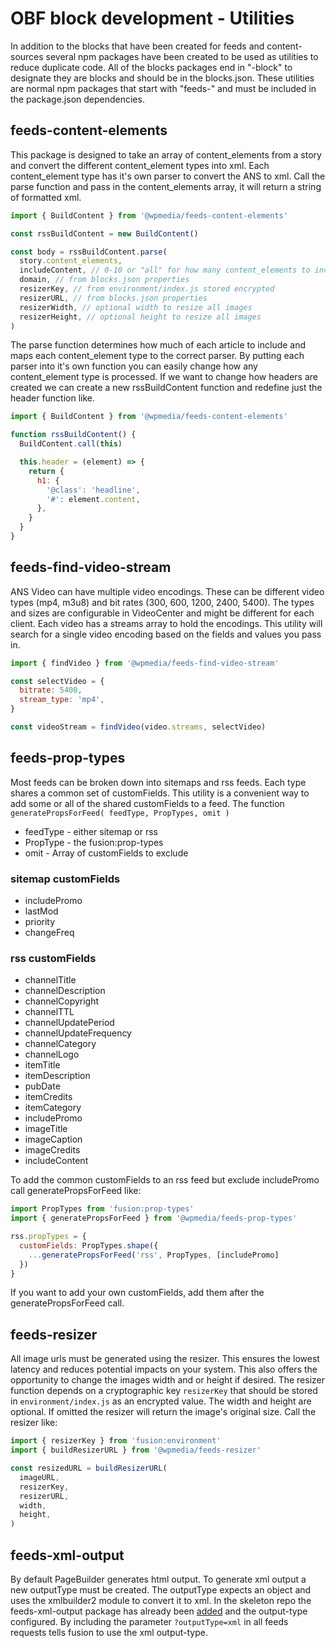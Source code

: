 # OBF block development - Utilities

In addition to the blocks that have been created for feeds and content-sources several npm packages have been created to be used as utilities to reduce duplicate code. All of the blocks packages end in "-block" to designate they are blocks and should be in the blocks.json. These utilities are normal npm packages that start with "feeds-" and must be included in the package.json dependencies.

## feeds-content-elements

This package is designed to take an array of content_elements from a story and convert the different content_element types into xml. Each content_element type has it's own parser to convert the ANS to xml.
Call the parse function and pass in the content_elements array, it will return a string of formatted xml.

```javascript
import { BuildContent } from '@wpmedia/feeds-content-elements'

const rssBuildContent = new BuildContent()

const body = rssBuildContent.parse(
  story.content_elements,
  includeContent, // 0-10 or "all" for how many content_elements to include in the feed
  domain, // from blocks.json properties
  resizerKey, // from environment/index.js stored encrypted
  resizerURL, // from blocks.json properties
  resizerWidth, // optional width to resize all images
  resizerHeight, // optional height to resize all images
)
```

The parse function determines how much of each article to include and maps each content_element type to the correct parser. By putting each parser into it's own function you can easily change how any content_element type is processed. If we want to change how headers are created we can create a new rssBuildContent function and redefine just the header function like.

```javascript
import { BuildContent } from '@wpmedia/feeds-content-elements'

function rssBuildContent() {
  BuildContent.call(this)

  this.header = (element) => {
    return {
      h1: {
        '@class': 'headline',
        '#': element.content,
      },
    }
  }
}
```

## feeds-find-video-stream

ANS Video can have multiple video encodings. These can be different video types (mp4, m3u8) and bit rates (300, 600, 1200, 2400, 5400). The types and sizes are configurable in VideoCenter and might be different for each client. Each video has a streams array to hold the encodings. This utility will search for a single video encoding based on the fields and values you pass in.

```javascript
import { findVideo } from '@wpmedia/feeds-find-video-stream'

const selectVideo = {
  bitrate: 5400,
  stream_type: 'mp4',
}

const videoStream = findVideo(video.streams, selectVideo)
```

## feeds-prop-types

Most feeds can be broken down into sitemaps and rss feeds. Each type shares a common set of customFields. This utility is a convenient way to add some or all of the shared customFields to a feed. The function `generatePropsForFeed( feedType, PropTypes, omit )`

- feedType - either sitemap or rss
- PropType - the fusion:prop-types
- omit - Array of customFields to exclude

### sitemap customFields

- includePromo
- lastMod
- priority
- changeFreq

### rss customFields

- channelTitle
- channelDescription
- channelCopyright
- channelTTL
- channelUpdatePeriod
- channelUpdateFrequency
- channelCategory
- channelLogo
- itemTitle
- itemDescription
- pubDate
- itemCredits
- itemCategory
- includePromo
- imageTitle
- imageCaption
- imageCredits
- includeContent

To add the common customFields to an rss feed but exclude includePromo call generatePropsForFeed like:

```javascript
import PropTypes from 'fusion:prop-types'
import { generatePropsForFeed } from '@wpmedia/feeds-prop-types'

rss.propTypes = {
  customFields: PropTypes.shape({
    ...generatePropsForFeed('rss', PropTypes, [includePromo]
  })
}
```

If you want to add your own customFields, add them after the generatePropsForFeed call.

## feeds-resizer

All image urls must be generated using the resizer. This ensures the lowest latency and reduces potential impacts on your system. This also offers the opportunity to change the images width and or height if desired. The resizer function depends on a cryptographic key `resizerKey` that should be stored in `environment/index.js` as an encrypted value. The width and height are optional. If omitted the resizer will return the image's original size. Call the resizer like:

```javascript
import { resizerKey } from 'fusion:environment'
import { buildResizerURL } from '@wpmedia/feeds-resizer'

const resizedURL = buildResizerURL(
  imageURL,
  resizerKey,
  resizerURL,
  width,
  height,
)
```

## feeds-xml-output

By default PageBuilder generates html output. To generate xml output a new outputType must be created. The outputType expects an object and uses the xmlbuilder2 module to convert it to xml. In the skeleton repo the feeds-xml-output package has already been [added](./output-types.md) and the output-type configured. By including the parameter `?outputType=xml` in all feeds requests tells fusion to use the xml output-type.
